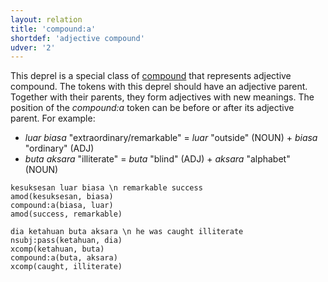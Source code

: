 ```yaml
---
layout: relation
title: 'compound:a'
shortdef: 'adjective compound'
udver: '2'
---
```


This deprel is a special class of [compound]() that represents adjective compound.
The tokens with this deprel should have an adjective parent. Together with their parents, they form adjectives with new meanings. The position of the _compound:a_ token can be before or after its adjective parent. For example:
* _luar biasa_ "extraordinary/remarkable" = _luar_ "outside" (NOUN) + _biasa_ "ordinary" (ADJ) 
* _buta aksara_ "illiterate" = _buta_ "blind" (ADJ) + _aksara_ "alphabet" (NOUN)

~~~ sdparse
kesuksesan luar biasa \n remarkable success
amod(kesuksesan, biasa)
compound:a(biasa, luar)
amod(success, remarkable)
~~~

~~~ sdparse
dia ketahuan buta aksara \n he was caught illiterate 
nsubj:pass(ketahuan, dia)
xcomp(ketahuan, buta)
compound:a(buta, aksara)
xcomp(caught, illiterate)
~~~
<!-- Interlanguage links updated Pá kvě 14 11:08:56 CEST 2021 -->
